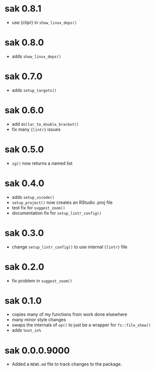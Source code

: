 # sak 0.8.1

- use {clipr} in `show_linux_deps()`

# sak 0.8.0

- adds `show_linux_deps()`

# sak 0.7.0
- adds `setup_targets()`

# sak 0.6.0
- add `dollar_to_double_bracket()`
- fix many `{lintr}` issues

# sak 0.5.0
- `sg()` now returns a named list

# sak 0.4.0
- adds `setup_vscode()`
- `setup_project()` now creates an RStudio .proj file
- test fix for `suggest_zoom()`
- documentation fix for `setup_lintr_config()`

# sak 0.3.0
- change `setup_lintr_config()` to use internal `{lintr}` file

# sak 0.2.0
- fix problem in `suggest_zoom()`

# sak 0.1.0
- copies many of my functions from work done elsewhere
- many minor style changes
- swaps the internals of `op()` to just be a wrapper for `fs::file_show()`
- adds `%not_in%`

# sak 0.0.0.9000

- Added a `NEWS.md` file to track changes to the package.
